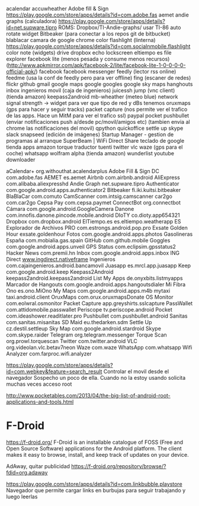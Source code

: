 acalendar
accuwheather
Adobe fill & Sign https://play.google.com/store/apps/details?id=com.adobe.fas
aemet
andie graphs (calculadora) https://play.google.com/store/apps/details?id=net.supware.tipro ROMS: Dropbox/TI-Andie-graphs/ usar TI-86
auto rotate widget
Bitbeaker (para conectar a los repos git de bitbucket)
blablacar
camara de google
chrome
color flashlight (linterna) https://play.google.com/store/apps/details?id=com.socialnmobile.flashlight
color note (widgets)
drive
dropbox
echo lockscreen
eltiempo
es file explorer
facebook lite (menos pesada y consume menos recursos) (http://www.apkmirror.com/apk/facebook-2/lite/facebook-lite-1-0-0-0-0-official-apk/)
facebook
facebook messenger
feedly (lector rss online)
feedme (usa la conf de feedly pero para ver offline)
fing (escaner de redes)
flickr
github
gmail
google maps
google googles
google sky maps
hanghouts
inbox
ingenieros movil (caja de ingenieros)
juicessh
jump (vnc client) (tienda amazon)
keepass2android 
mb-wheather (meteo blue)
network signal strength -> widget para ver que tipo de red y dBs tenemos
oruxmaps (gps para hacer y seguir tracks)
packet capture (nos permite ver el trafico de las apps. Hace un MitM para ver el trafico ssl)
paypal
pocket
pushbullet (enviar notificaciones push a/desde pc/movil/amigos etc) (tambien envia al chrome las notificaciones del movil)
qpython
quickoffice
settle up
skype
slack
snapseed (edición de imágenes)
Startup Manager - gestion de programas al arranque
SuperBeam | WiFi Direct Share
teclado de google
tienda apps amazon
torque
traductor
tuenti
twitter
vlc
waze (gps para el coche)
whatsapp
wolfram alpha (tienda amazon)
wunderlist
youtube downloader

aCalendar+
	org.withouthat.acalendarplus
Adobe Fill & Sign DC
	com.adobe.fas
AEMET
	es.aemet
Airbnb
	com.airbnb.android
AliExpress
	com.alibaba.aliexpresshd
Andie Graph
	net.supware.tipro
Authenticator
	com.google.android.apps.authenticator2
Bitbeaker
	fi.iki.kuitsi.bitbeaker
BlaBlaCar
	com.comuto
CamScanner
	com.intsig.camscanner
car2go
	com.car2go
Cepsa Pay
	com.cepsa.paymet
ConnectBot
	org.connectbot
Cámara
	com.google.android.GoogleCamera
Danone
	com.innofis.danone.pincode.mobile.android
DIoTY
	co.dioty.app654321
Dropbox
	com.dropbox.android
ElTiempo.es
	es.eltiempo.weatherapp
ES Explorador de Archivos PRO
	com.estrongs.android.pop.pro
Exsate Golden Hour
	exsate.goldenhour
Fotos
	com.google.android.apps.photos
Gasolineras España
	com.mobialia.gas.spain
GitHub
	com.github.mobile
Goggles
	com.google.android.apps.unveil
GPS Status
	com.eclipsim.gpsstatus2
Hacker News
	com.premii.hn
Inbox
	com.google.android.apps.inbox
ING Direct
	www.ingdirect.nativeframe
Ingenieros
	com.cajaingenieros.android.bancamovil
Juasapp
	es.mrcl.app.juasapp
Keep
	com.google.android.keep
Keepass2Android
	keepass2android.keepass2android
List My Apps
	de.onyxbits.listmyapps
Marcador de Hangouts
	com.google.android.apps.hangoutsdialer
Mi Fibra Ono
	es.ono.MiOno
My Maps
	com.google.android.apps.m4b
mytaxi
	taxi.android.client
OruxMaps
	com.orux.oruxmapsDonate
OS Monitor
	com.eolwral.osmonitor
Packet Capture
	app.greyshirts.sslcapture
PassWallet
	com.attidomobile.passwallet
Periscope
	tv.periscope.android
Pocket
	com.ideashower.readitlater.pro
Pushbullet
	com.pushbullet.android
Sanitas
	com.sanitas.misanitas
SD Maid
	eu.thedarken.sdm
Settle Up
	cz.destil.settleup
Sky Map
	com.google.android.stardroid
Skype
	com.skype.raider
Telegram
	org.telegram.messenger
Torque Scan
	org.prowl.torquescan
Twitter
	com.twitter.android
VLC
	org.videolan.vlc.betav7neon
Waze
	com.waze
WhatsApp
	com.whatsapp
Wifi Analyzer
	com.farproc.wifi.analyzer



https://play.google.com/store/apps/details?id=com.webkey&feature=search_result
Controlar el movil desde el navegador
Sospecho un poco de ella. Cuando no la estoy usando solicita muchas veces acceso root


http://www.pocketables.com/2013/04/the-big-list-of-android-root-applications-and-tools.html


# F-Droid
https://f-droid.org/
F-Droid is an installable catalogue of FOSS (Free and Open Source Software) applications for the Android platform. The client makes it easy to browse, install, and keep track of updates on your device.


AdAway, quitar publicidad
https://f-droid.org/repository/browse/?fdid=org.adaway
 

https://play.google.com/store/apps/details?id=com.linkbubble.playstore
Navegador que permite cargar links en burbujas para seguir trabajando y luego leerlas

